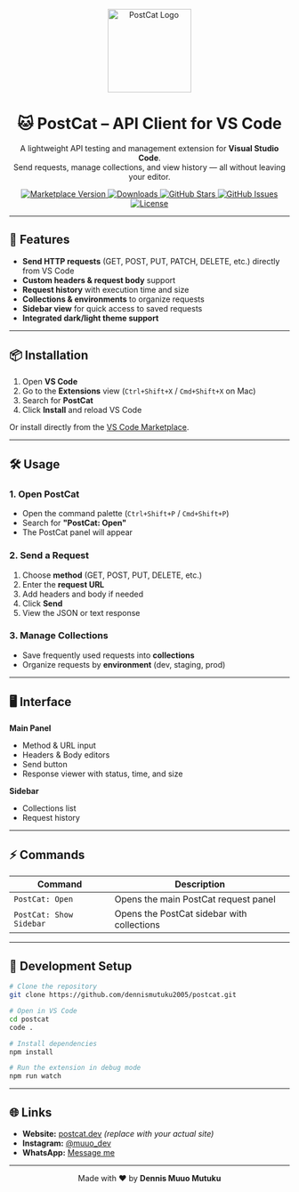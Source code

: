 <!-- Banner / Logo -->
<p align="center">
  <img src="assets/postcat-logo.png" alt="PostCat Logo" width="150"/>
</p>

<h1 align="center">🐱 PostCat – API Client for VS Code</h1>

<p align="center">
  A lightweight API testing and management extension for <strong>Visual Studio Code</strong>.<br>
  Send requests, manage collections, and view history — all without leaving your editor.
</p>

<p align="center">
  <a href="https://marketplace.visualstudio.com/items?itemName=dennismutuku.postcat">
    <img src="https://img.shields.io/visual-studio-marketplace/v/dennismutuku.postcat?label=VS%20Code%20Marketplace&color=purple&logo=visual-studio-code" alt="Marketplace Version">
  </a>
  <a href="https://marketplace.visualstudio.com/items?itemName=dennismutuku.postcat">
    <img src="https://img.shields.io/visual-studio-marketplace/d/dennismutuku.postcat?color=purple&label=Downloads&logo=visual-studio-code" alt="Downloads">
  </a>
  <a href="https://github.com/dennismutuku2005/postcat/stargazers">
    <img src="https://img.shields.io/github/stars/dennismutuku2005/postcat?color=yellow&label=Stars&logo=github" alt="GitHub Stars">
  </a>
  <a href="https://github.com/dennismutuku2005/postcat/issues">
    <img src="https://img.shields.io/github/issues/dennismutuku2005/postcat?color=orange&label=Issues&logo=github" alt="GitHub Issues">
  </a>
  <a href="LICENSE">
    <img src="https://img.shields.io/github/license/dennismutuku2005/postcat?color=blue&label=License" alt="License">
  </a>
</p>

---

## 🚀 Features
- **Send HTTP requests** (GET, POST, PUT, PATCH, DELETE, etc.) directly from VS Code
- **Custom headers & request body** support
- **Request history** with execution time and size
- **Collections & environments** to organize requests
- **Sidebar view** for quick access to saved requests
- **Integrated dark/light theme support**

---

## 📦 Installation
1. Open **VS Code**
2. Go to the **Extensions** view (`Ctrl+Shift+X` / `Cmd+Shift+X` on Mac)
3. Search for **PostCat**
4. Click **Install** and reload VS Code

Or install directly from the [VS Code Marketplace](https://marketplace.visualstudio.com/items?itemName=dennismutuku.postcat).

---

## 🛠 Usage

### 1. Open PostCat
- Open the command palette (`Ctrl+Shift+P` / `Cmd+Shift+P`)
- Search for **"PostCat: Open"**
- The PostCat panel will appear

### 2. Send a Request
1. Choose **method** (GET, POST, PUT, DELETE, etc.)
2. Enter the **request URL**
3. Add headers and body if needed
4. Click **Send**
5. View the JSON or text response

### 3. Manage Collections
- Save frequently used requests into **collections**
- Organize requests by **environment** (dev, staging, prod)

---

## 🖥 Interface

**Main Panel**
- Method & URL input
- Headers & Body editors
- Send button
- Response viewer with status, time, and size

**Sidebar**
- Collections list
- Request history

---

## ⚡ Commands

| Command                 | Description                                  |
|-------------------------|----------------------------------------------|
| `PostCat: Open`         | Opens the main PostCat request panel         |
| `PostCat: Show Sidebar` | Opens the PostCat sidebar with collections   |

---

## 📂 Development Setup

```bash
# Clone the repository
git clone https://github.com/dennismutuku2005/postcat.git

# Open in VS Code
cd postcat
code .

# Install dependencies
npm install

# Run the extension in debug mode
npm run watch
```

---

## 🌐 Links

- **Website:** [postcat.dev](https://postcat.dev) *(replace with your actual site)*
- **Instagram:** [@muuo_dev](https://instagram.com/muuo_dev)
- **WhatsApp:** [Message me](https://wa.me/254793527494)

---

<p align="center">
  Made with ❤️ by <strong>Dennis Muuo Mutuku</strong>
</p>
